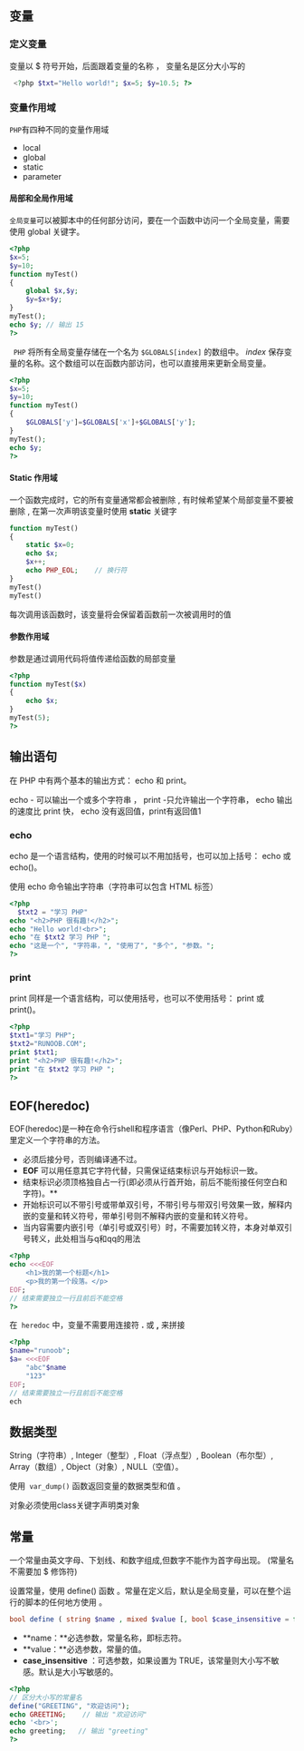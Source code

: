 ## 变量

### 定义变量

 变量以 $ 符号开始，后面跟着变量的名称 ， 变量名是区分大小写的 

```php
 <?php $txt="Hello world!"; $x=5; $y=10.5; ?> 
```

### 变量作用域

` PHP `有四种不同的变量作用域 

- local
- global
- static
- parameter

####  局部和全局作用域

`全局变量`可以被脚本中的任何部分访问，要在一个函数中访问一个全局变量，需要使用 global 关键字。 

```php
<?php
$x=5;
$y=10;
function myTest()
{
    global $x,$y;
    $y=$x+$y;
}
myTest();
echo $y; // 输出 15
?>
```

` PHP` 将所有全局变量存储在一个名为 `$GLOBALS[index]` 的数组中。 *index* 保存变量的名称。这个数组可以在函数内部访问，也可以直接用来更新全局变量。 

```php
<?php
$x=5;
$y=10;
function myTest()
{
    $GLOBALS['y']=$GLOBALS['x']+$GLOBALS['y'];
} 
myTest();
echo $y;
?>
```

#### Static 作用域

 一个函数完成时，它的所有变量通常都会被删除 , 有时候希望某个局部变量不要被删除 , 在第一次声明该变量时使用 **static** 关键字 

```php
function myTest()
{
    static $x=0;
    echo $x;
    $x++;
    echo PHP_EOL;    // 换行符
}
myTest()
myTest()
```

 每次调用该函数时，该变量将会保留着函数前一次被调用时的值 

#### 参数作用域

 参数是通过调用代码将值传递给函数的局部变量 

```php
<?php
function myTest($x)
{
    echo $x;
}
myTest(5);
?>
```

## 输出语句

 在 PHP 中有两个基本的输出方式： echo 和 print。 

 echo - 可以输出一个或多个字符串 ， print -只允许输出一个字符串， echo 输出的速度比 print 快， echo 没有返回值，print有返回值1 

### echo

 echo 是一个语言结构，使用的时候可以不用加括号，也可以加上括号： echo 或 echo()。 

 使用 echo 命令输出字符串（字符串可以包含 HTML 标签） 

```php
<?php
  $txt2 = "学习 PHP"
echo "<h2>PHP 很有趣!</h2>";
echo "Hello world!<br>";
echo "在 $txt2 学习 PHP ";
echo "这是一个", "字符串，", "使用了", "多个", "参数。";
?>
```

### print

 print 同样是一个语言结构，可以使用括号，也可以不使用括号： print 或 print()。 

```php
<?php
$txt1="学习 PHP";
$txt2="RUNOOB.COM";
print $txt1;
print "<h2>PHP 很有趣!</h2>";
print "在 $txt2 学习 PHP ";
?>
```

## EOF(heredoc) 

 EOF(heredoc)是一种在命令行shell和程序语言（像Perl、PHP、Python和Ruby）里定义一个字符串的方法。 

- 必须后接分号，否则编译通不过。
- **EOF** 可以用任意其它字符代替，只需保证结束标识与开始标识一致。
- 结束标识必须顶格独自占一行(即必须从行首开始，前后不能衔接任何空白和字符)。**
-  开始标识可以不带引号或带单双引号，不带引号与带双引号效果一致，解释内嵌的变量和转义符号，带单引号则不解释内嵌的变量和转义符号。
-  当内容需要内嵌引号（单引号或双引号）时，不需要加转义符，本身对单双引号转义，此处相当与q和qq的用法

```php
<?php
echo <<<EOF
    <h1>我的第一个标题</h1>
    <p>我的第一个段落。</p>
EOF;
// 结束需要独立一行且前后不能空格
?>
```

 在` heredoc` 中，变量不需要用连接符 **.** 或 **,** 来拼接 

```php
<?php
$name="runoob";
$a= <<<EOF
    "abc"$name
    "123"
EOF;
// 结束需要独立一行且前后不能空格
ech
```

## 数据类型

 String（字符串）, Integer（整型）, Float（浮点型）, Boolean（布尔型）, Array（数组）, Object（对象）, NULL（空值）。 

使用` var_dump()` 函数返回变量的数据类型和值 。 

 对象必须使用class关键字声明类对象 

## 常量

 一个常量由英文字母、下划线、和数字组成,但数字不能作为首字母出现。 (常量名不需要加 $ 修饰符) 

 设置常量，使用 define() 函数 。常量在定义后，默认是全局变量，可以在整个运行的脚本的任何地方使用 。

```php
bool define ( string $name , mixed $value [, bool $case_insensitive = false ] )
```

- **name：**必选参数，常量名称，即标志符。
- **value：**必选参数，常量的值。
- **case_insensitive** ：可选参数，如果设置为 TRUE，该常量则大小写不敏感。默认是大小写敏感的。

```php
<?php
// 区分大小写的常量名
define("GREETING", "欢迎访问");
echo GREETING;    // 输出 "欢迎访问"
echo '<br>';
echo greeting;   // 输出 "greeting"
?>
```

